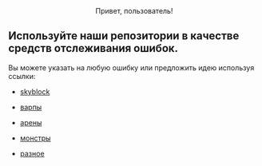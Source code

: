 <center>Привет, пользователь!</center>

## Используйте наши репозитории в качестве средств отслеживания ошибок.
Вы можете указать на любую ошибку или предложить идею используя ссылки:
* [skyblock](https://github.com/AWRLD/skyblock_bug-tracker/issues)

* [варпы](https://github.com/AWRLD/warps_bug-tracker/issues)

* [арены](https://github.com/AWRLD/arenas_bug-tracker/issues)

* [монстры](https://github.com/AWRLD/monsters_bug-tracker/issues)

* [разное](https://github.com/AWRLD/other_bug-tracker/issues)
